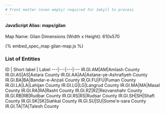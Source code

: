 ```yaml
---
# Front matter (even empty) required for Jekyll to process
---
```


#### JavaScript Alias: maps/gilan

Map Name: Gilan
Dimensions (Width x Height): 610x570



{% embed_spec_map gilan-map.js %}

### List of Entities

ID | Short label | Label
---|---|---|---
IR.GI.AM|AM|Amlash County
IR.GI.AS|AS|Astara County
IR.GI.AA|AA|Astane-ye-Ashrafiyeh County
IR.GI.BA|BA|Bandar-e-Anzali County
IR.GI.FU|FU|Fuman County
IR.GI.LA|LA|Lahijan County
IR.GI.LG|LG|Langrud County
IR.GI.MA|MA|Masal County
IR.GI.RA|RA|Rasht County
IR.GI.RZ|RZ|Rezvanshahr County
IR.GI.RB|RB|Rudbar County
IR.GI.RS|RS|Rudsar County
IR.GI.SH|SH|Shaft County
IR.GI.SK|SK|Siahkal County
IR.GI.SU|SU|Some'e-sara County
IR.GI.TA|TA|Talesh County